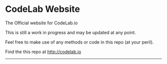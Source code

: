 CodeLab Website
===================

The Official website for CodeLab.io

This is still a work in progress and may be updated at any point.

Feel free to make use of any methods or code in this repo (at your peril).

Find the this repo at http://codelab.io


----------